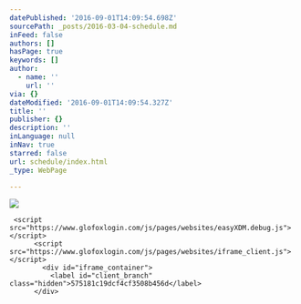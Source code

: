 ```yaml
---
datePublished: '2016-09-01T14:09:54.698Z'
sourcePath: _posts/2016-03-04-schedule.md
inFeed: false
authors: []
hasPage: true
keywords: []
author:
  - name: ''
    url: ''
via: {}
dateModified: '2016-09-01T14:09:54.327Z'
title: ''
publisher: {}
description: ''
inLanguage: null
inNav: true
starred: false
url: schedule/index.html
_type: WebPage

---
```

![](https://s3-us-west-2.amazonaws.com/the-grid-img/p/2b05c795f48035f827a60d5d6d8a40b7edf66c63.jpg)

     <script src="https://www.glofoxlogin.com/js/pages/websites/easyXDM.debug.js"></script> 
          <script src="https://www.glofoxlogin.com/js/pages/websites/iframe_client.js"></script> 
            <div id="iframe_container"> 
              <label id="client_branch" class="hidden">575181c19dcf4cf3508b456d</label> 
          </div>